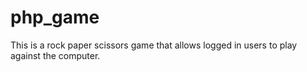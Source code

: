 # php_game
This is a rock paper scissors game that allows logged in users to play against the computer.

